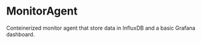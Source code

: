 # MonitorAgent
Conteinerized monitor agent that store data in InfluxDB and a basic Grafana dashboard.
